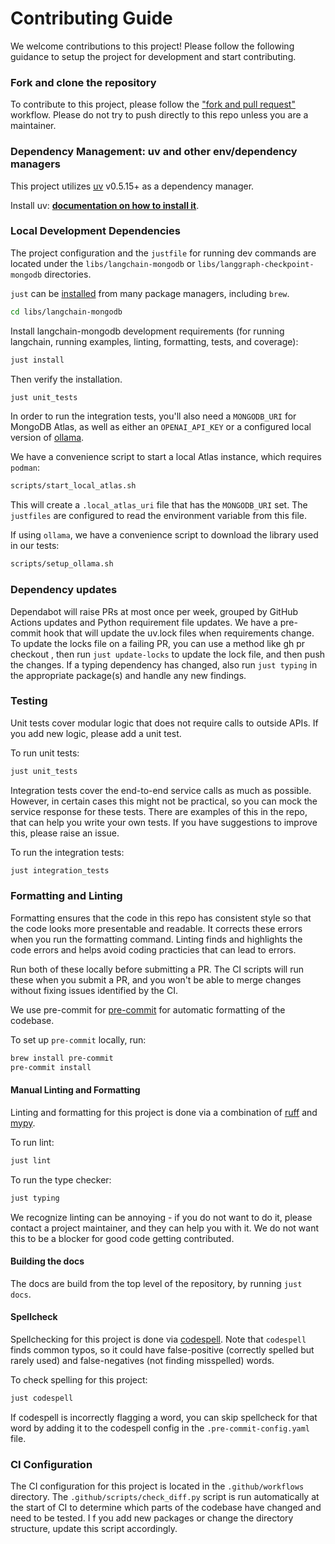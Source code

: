 # Contributing Guide

We welcome contributions to this project! Please follow the following guidance to setup the project for development and start contributing.

### Fork and clone the repository

To contribute to this project, please follow the ["fork and pull request"](https://docs.github.com/en/get-started/exploring-projects-on-github/contributing-to-a-project) workflow. Please do not try to push directly to this repo unless you are a maintainer.


### Dependency Management: uv and other env/dependency managers

This project utilizes [uv](https://docs.astral.sh/uv/) v0.5.15+ as a dependency manager.

Install uv: **[documentation on how to install it](https://docs.astral.sh/uv/getting-started/installation/)**.

### Local Development Dependencies

The project configuration and the `justfile` for running dev commands are located under the `libs/langchain-mongodb` or `libs/langgraph-checkpoint-mongodb` directories.

`just` can be [installed](https://just.systems/man/en/packages.html) from many package managers, including `brew`.

```bash
cd libs/langchain-mongodb
```

Install langchain-mongodb development requirements (for running langchain, running examples, linting, formatting, tests, and coverage):

```bash
just install
```

Then verify the installation.

```bash
just unit_tests
```

In order to run the integration tests, you'll also need a `MONGODB_URI` for MongoDB Atlas, as well
as either an `OPENAI_API_KEY` or a configured local version of [ollama](https://ollama.com/download).

We have a convenience script to start a local Atlas instance, which requires `podman`:

```bash
scripts/start_local_atlas.sh
```

This will create a `.local_atlas_uri` file that has the `MONGODB_URI` set.  The `justfiles` are configured
to read the environment variable from this file.

If using `ollama`, we have a convenience script to download the library used in our tests:

```bash
scripts/setup_ollama.sh
```

### Dependency updates

Dependabot will raise PRs at most once per week, grouped by GitHub Actions updates and Python requirement file updates. We have a pre-commit hook that will update the uv.lock files when requirements change. To update the locks file on a failing PR, you can use a method like gh pr checkout <pr number>, then run `just update-locks` to update the lock file, and then push the changes. If a typing dependency has changed, also run `just typing` in the appropriate package(s) and handle any new findings.

### Testing

Unit tests cover modular logic that does not require calls to outside APIs.
If you add new logic, please add a unit test.

To run unit tests:

```bash
just unit_tests
```

Integration tests cover the end-to-end service calls as much as possible.
However, in certain cases this might not be practical, so you can mock the
service response for these tests. There are examples of this in the repo,
that can help you write your own tests. If you have suggestions to improve
this, please raise an issue.

To run the integration tests:

```bash
just integration_tests
```

### Formatting and Linting

Formatting ensures that the code in this repo has consistent style so that the
code looks more presentable and readable. It corrects these errors when you run
the formatting command. Linting finds and highlights the code errors and helps
avoid coding practicies that can lead to errors.

Run both of these locally before submitting a PR. The CI scripts will run these
when you submit a PR, and you won't be able to merge changes without fixing
issues identified by the CI.

We use pre-commit for [pre-commit](https://pypi.org/project/pre-commit/) for
automatic formatting of the codebase.

To set up `pre-commit` locally, run:

```bash
brew install pre-commit
pre-commit install
```

#### Manual Linting and Formatting

Linting and formatting for this project is done via a combination of [ruff](https://docs.astral.sh/ruff/rules/) and [mypy](http://mypy-lang.org/).

To run lint:

```bash
just lint
```

To run the type checker:

```bash
just typing
```

We recognize linting can be annoying - if you do not want to do it, please contact a project maintainer, and they can help you with it. We do not want this to be a blocker for good code getting contributed.

#### Building the docs

The docs are build from the top level of the repository, by running `just docs`.

#### Spellcheck

Spellchecking for this project is done via [codespell](https://github.com/codespell-project/codespell).
Note that `codespell` finds common typos, so it could have false-positive (correctly spelled but rarely used) and false-negatives (not finding misspelled) words.

To check spelling for this project:

```bash
just codespell
```

If codespell is incorrectly flagging a word, you can skip spellcheck for that word by adding it to the codespell config in the `.pre-commit-config.yaml` file.

### CI Configuration
The CI configuration for this project is located in the `.github/workflows` directory.
The `.github/scripts/check_diff.py` script is run automatically at the start of CI to determine which parts of the codebase have changed and need to be tested. I
f you add new packages or change the directory structure, update this script accordingly.
